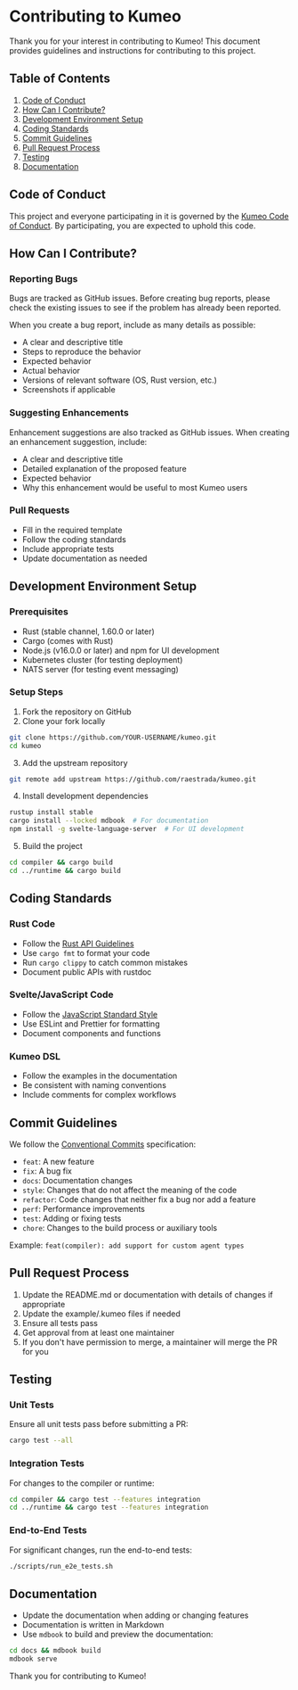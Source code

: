# Contributing to Kumeo

Thank you for your interest in contributing to Kumeo! This document provides guidelines and instructions for contributing to this project.

## Table of Contents

1. [Code of Conduct](#code-of-conduct)
2. [How Can I Contribute?](#how-can-i-contribute)
3. [Development Environment Setup](#development-environment-setup)
4. [Coding Standards](#coding-standards)
5. [Commit Guidelines](#commit-guidelines)
6. [Pull Request Process](#pull-request-process)
7. [Testing](#testing)
8. [Documentation](#documentation)

## Code of Conduct

This project and everyone participating in it is governed by the [Kumeo Code of Conduct](CODE_OF_CONDUCT.md). By participating, you are expected to uphold this code.

## How Can I Contribute?

### Reporting Bugs

Bugs are tracked as GitHub issues. Before creating bug reports, please check the existing issues to see if the problem has already been reported.

When you create a bug report, include as many details as possible:

- A clear and descriptive title
- Steps to reproduce the behavior
- Expected behavior
- Actual behavior
- Versions of relevant software (OS, Rust version, etc.)
- Screenshots if applicable

### Suggesting Enhancements

Enhancement suggestions are also tracked as GitHub issues. When creating an enhancement suggestion, include:

- A clear and descriptive title
- Detailed explanation of the proposed feature
- Expected behavior
- Why this enhancement would be useful to most Kumeo users

### Pull Requests

- Fill in the required template
- Follow the coding standards
- Include appropriate tests
- Update documentation as needed

## Development Environment Setup

### Prerequisites

- Rust (stable channel, 1.60.0 or later)
- Cargo (comes with Rust)
- Node.js (v16.0.0 or later) and npm for UI development
- Kubernetes cluster (for testing deployment)
- NATS server (for testing event messaging)

### Setup Steps

1. Fork the repository on GitHub
2. Clone your fork locally
```bash
git clone https://github.com/YOUR-USERNAME/kumeo.git
cd kumeo
```

3. Add the upstream repository
```bash
git remote add upstream https://github.com/raestrada/kumeo.git
```

4. Install development dependencies
```bash
rustup install stable
cargo install --locked mdbook  # For documentation
npm install -g svelte-language-server  # For UI development
```

5. Build the project
```bash
cd compiler && cargo build
cd ../runtime && cargo build
```

## Coding Standards

### Rust Code

- Follow the [Rust API Guidelines](https://rust-lang.github.io/api-guidelines/)
- Use `cargo fmt` to format your code
- Run `cargo clippy` to catch common mistakes
- Document public APIs with rustdoc

### Svelte/JavaScript Code

- Follow the [JavaScript Standard Style](https://standardjs.com/)
- Use ESLint and Prettier for formatting
- Document components and functions

### Kumeo DSL

- Follow the examples in the documentation
- Be consistent with naming conventions
- Include comments for complex workflows

## Commit Guidelines

We follow the [Conventional Commits](https://www.conventionalcommits.org/) specification:

- `feat`: A new feature
- `fix`: A bug fix
- `docs`: Documentation changes
- `style`: Changes that do not affect the meaning of the code
- `refactor`: Code changes that neither fix a bug nor add a feature
- `perf`: Performance improvements
- `test`: Adding or fixing tests
- `chore`: Changes to the build process or auxiliary tools

Example: `feat(compiler): add support for custom agent types`

## Pull Request Process

1. Update the README.md or documentation with details of changes if appropriate
2. Update the example/.kumeo files if needed
3. Ensure all tests pass
4. Get approval from at least one maintainer
5. If you don't have permission to merge, a maintainer will merge the PR for you

## Testing

### Unit Tests

Ensure all unit tests pass before submitting a PR:

```bash
cargo test --all
```

### Integration Tests

For changes to the compiler or runtime:

```bash
cd compiler && cargo test --features integration
cd ../runtime && cargo test --features integration
```

### End-to-End Tests

For significant changes, run the end-to-end tests:

```bash
./scripts/run_e2e_tests.sh
```

## Documentation

- Update the documentation when adding or changing features
- Documentation is written in Markdown
- Use `mdbook` to build and preview the documentation:

```bash
cd docs && mdbook build
mdbook serve
```

Thank you for contributing to Kumeo!